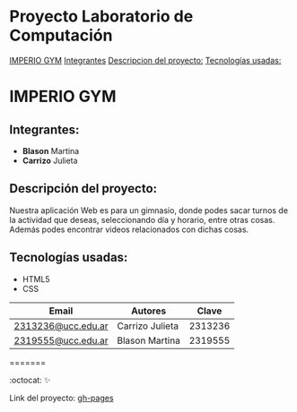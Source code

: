 # Proyecto Laboratorio de Computación
[IMPERIO GYM](#imperio-gym)
[Integrantes](#integrantes)
[Descripcion del proyecto:](#descripcion-del-proyecto)
[Tecnologías usadas:](#tecnologías-usadas)

# IMPERIO GYM

## Integrantes:

* **Blason** Martina
* **Carrizo** Julieta

## Descripción del proyecto:

Nuestra aplicación Web es para un gimnasio, donde podes sacar turnos de la actividad que deseas, seleccionando día y
horario, entre otras cosas. Además podes encontrar videos relacionados con dichas cosas.

## Tecnologías usadas:

* HTML5
* CSS

| Email              | Autores         | Clave   |
|--------------------|-----------------|---------|
| 2313236@ucc.edu.ar | Carrizo Julieta | 2313236 |
| 2319555@ucc.edu.ar | Blason Martina  | 2319555 |
=======

:octocat:
:sparkles:

Link del proyecto: [gh-pages](https://ucc-labcompu2.github.io/proyecto2024-blason-carrizo/index.html)
